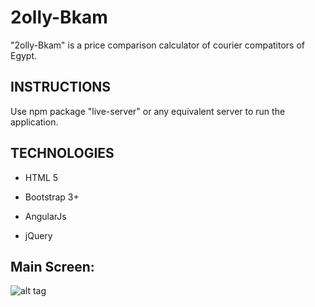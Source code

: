 # 2olly-Bkam
"2olly-Bkam" is a price comparison calculator of courier compatitors of Egypt.


## INSTRUCTIONS ##

Use npm package "live-server" or any equivalent server to run the application.


## TECHNOLOGIES ##

- HTML 5

- Bootstrap 3+

- AngularJs

- jQuery

## Main Screen: ##

![alt tag](https://cloud.githubusercontent.com/assets/21244627/19411064/aa421588-9313-11e6-9d05-742a96b2cb2b.png)
